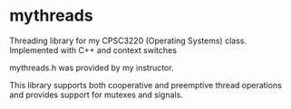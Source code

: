 # mythreads
Threading library for my CPSC3220 (Operating Systems) class. Implemented with C++ and context switches

mythreads.h was provided by my instructor.

This library supports both cooperative and preemptive thread operations
and provides support for mutexes and signals.
